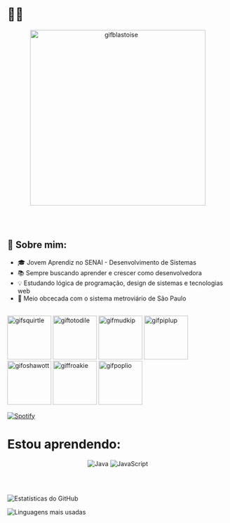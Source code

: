 # 👋🐒

<div align="center">
  <img src="https://media2.giphy.com/media/v1.Y2lkPTc5MGI3NjExcmhwb2xpaTdtejY4djE0NnZlN3hndWEwZjZidWExYmNxOHR3cTlnOCZlcD12MV9pbnRlcm5hbF9naWZfYnlfaWQmY3Q9cw/55DUoWF4HeKhG/giphy.gif" alt="gifblastoise" width="400">
  </div>

<br><br>


## 🐊 Sobre mim:
- 🎓 Jovem Aprendiz no SENAI - Desenvolvimento de Sistemas
- 📚 Sempre buscando aprender e crescer como desenvolvedora  
- 💡 Estudando lógica de programação, design de sistemas e tecnologias web
- 🧐 Meio obcecada com o sistema metroviário de São Paulo
<br><br>

<img src="https://media.giphy.com/media/fLp2fTpKTZsj2xW1zI/giphy.gif?cid=ecf05e47cbt9rustuyr6czey1nf844yjd78ijgywq1gofgqt&ep=v1_gifs_related&rid=giphy.gif&ct=s" alt="gifsquirtle" width="100"> <img src="https://media3.giphy.com/media/v1.Y2lkPTc5MGI3NjExZjBkZmIzaTRucDNuZHoxa3FkNDE1aGU5N3FsNWtudjdjcnoyOXIyZiZlcD12MV9pbnRlcm5hbF9naWZfYnlfaWQmY3Q9cw/e7Pkc6DwN6IWHvvizL/giphy.gif" alt="giftotodile" width="100"> <img src="https://media4.giphy.com/media/v1.Y2lkPTc5MGI3NjExbGpnNjY2NDVibTcwa3NzNHB1YThvd2czOHF4MXBpYXd1c2F3bXptbiZlcD12MV9pbnRlcm5hbF9naWZfYnlfaWQmY3Q9cw/SGGHAPCjED1OcW6ixv/giphy.gif" alt="gifmudkip" width="100"> <img src="https://media0.giphy.com/media/v1.Y2lkPTc5MGI3NjExZzhlem5rZ3RrbTlveTI4djUzOHdsZXU5eTJxeHAybXNxcmh0cmJhdyZlcD12MV9pbnRlcm5hbF9naWZfYnlfaWQmY3Q9cw/w6YCfXHS6QZjeHlVpI/giphy.gif" alt="gifpiplup" width="100"><img src="https://media.giphy.com/media/1wpxG15ZRRwUo94ytP/giphy.gif?cid=ecf05e478mji1122uv370dz6fibgpwtxugrrz8yvzoefre55&ep=v1_gifs_related&rid=giphy.gif&ct=s" alt="gifoshawott" width="100"> <img src="https://media.giphy.com/media/u49NxPrQ57MUQhifRv/giphy.gif?cid=ecf05e47ffkqszybulnn4xx4qzciatvqh7rhxr893otvnmdt&ep=v1_gifs_related&rid=giphy.gif&ct=s" alt="giffroakie" width="100"> <img src="https://media.giphy.com/media/dZCpA5HM1Dv6yTDsvR/giphy.gif" alt="gifpoplio" width="100">


[![Spotify](https://novatorem-git-main-vitorias-projects-142af1a4.vercel.app/api/spotify)](https://open.spotify.com/user/31bmj24assunbecxzhxtwxmu4imq)

# Estou aprendendo:

<p align="center">
  <img src="https://img.shields.io/badge/Java-4B0082?style=for-the-badge&logo=java&logoColor=white" alt="Java" />
  <img src="https://img.shields.io/badge/JavaScript-00008B?style=for-the-badge&logo=javascript&logoColor=white" alt="JavaScript" />
</p>


<br><br>

![Estatísticas do GitHub](https://github-readme-stats.vercel.app/api?username=kevilinporto&show_icons=true&theme=radical)


![Linguagens mais usadas](https://github-readme-stats.vercel.app/api/top-langs/?username=kevilinporto&layout=compact&theme=radical)

<br><br>


